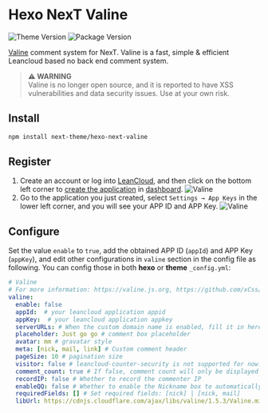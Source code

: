 # Hexo NexT Valine

![Theme Version](https://img.shields.io/badge/NexT-v8.2.0+-blue?style=flat-square)
![Package Version](https://img.shields.io/github/package-json/v/next-theme/hexo-next-valine?style=flat-square)

[Valine](https://github.com/xCss/Valine) comment system for NexT. Valine is a fast, simple & efficient Leancloud based no back end comment system.

> **⚠️ WARNING**  
> Valine is no longer open source, and it is reported to have XSS vulnerabilities and data security issues. Use at your own risk.

## Install

```bash
npm install next-theme/hexo-next-valine
```

## Register

1. Create an account or log into [LeanCloud](https://www.leancloud.cn/dashboard/login.html#/signin), and then click on the bottom left corner to [create the application](https://www.leancloud.cn/dashboard/applist.html#/newapp) in [dashboard](https://www.leancloud.cn/dashboard/applist.html#/apps).
    ![Valine](https://theme-next.js.org/images/valine-1.png)
2. Go to the application you just created, select `Settings → App Keys` in the lower left corner, and you will see your APP ID and APP Key.
    ![Valine](https://theme-next.js.org/images/valine-2.png)

## Configure

Set the value `enable` to `true`, add the obtained APP ID (`appId`) and APP Key (`appKey`), and edit other configurations in `valine` section in the config file as following. You can config those in both **hexo** or **theme** `_config.yml`:

```yml next/_config.yml
# Valine
# For more information: https://valine.js.org, https://github.com/xCss/Valine
valine:
  enable: false
  appId:  # your leancloud application appid
  appKey:  # your leancloud application appkey
  serverURLs: # When the custom domain name is enabled, fill it in here
  placeholder: Just go go # comment box placeholder
  avatar: mm # gravatar style
  meta: [nick, mail, link] # Custom comment header
  pageSize: 10 # pagination size
  visitor: false # leancloud-counter-security is not supported for now. When visitor is set to be true, appid and appkey are recommended to be the same as leancloud_visitors' for counter compatibility. Article reading statistic https://valine.js.org/visitor.html
  comment_count: true # If false, comment count will only be displayed in post page, not in home page
  recordIP: false # Whether to record the commenter IP
  enableQQ: false # Whether to enable the Nickname box to automatically get QQ Nickname and QQ Avatar
  requiredFields: [] # Set required fields: [nick] | [nick, mail]
  libUrl: https://cdnjs.cloudflare.com/ajax/libs/valine/1.5.3/Valine.min.js # Valine.min.js file URL in CDN (or local path)
```
